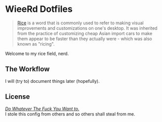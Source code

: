 # WieeRd Dotfiles

> [Rice] is a word that is commonly used to refer to making visual improvements
> and customizations on one's desktop. It was inherited from the practice of
> customizing cheap Asian import cars to make them appear to be faster than they
> actually were - which was also known as "ricing".

Welcome to my rice field, nerd.

[Rice]: https://www.reddit.com/r/unixporn/wiki/themeing/dictionary/#wiki_rice

## The Workflow

I will (try to) document things later (hopefully).

## License

[*Do Whatever The Fuck You Want to.*](http://www.wtfpl.net)\
I stole this config from others and so others shall steal from me.
